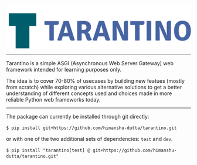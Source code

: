 <p align="center">
  <img src="https://raw.githubusercontent.com/himanshu-dutta/tarantino/master/assets/logo.png" alt="Tarantino">
</p>

---

Tarantino is a simple ASGI (Asynchronous Web Server Gateway) web framework intended for learning purposes only.

The idea is to cover 70-80% of usecases by building new featues (mostly from scratch) while exploring various alternative solutions to get a better understanding of different concepts used and choices made in more reliable Python web frameworks today.

---

The package can currently be installed through git directly:

```console
$ pip install git+https://github.com/himanshu-dutta/tarantino.git
```

or with one of the two additional sets of dependencies: `test` and `dev`.

```console
$ pip install "tarantino[test] @ git+https://github.com/himanshu-dutta/tarantino.git"
```
